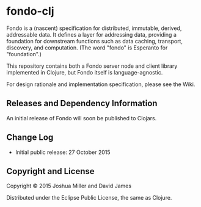 # fondo-clj

Fondo is a (nascent) specification for distributed, immutable, derived, addressable data. It defines a layer for addressing data, providing a foundation for downstream functions such as data caching, transport, discovery, and computation. (The word "fondo" is Esperanto for "foundation".)

This repository contains both a Fondo server node and client library
implemented in Clojure, but Fondo itself is language-agnostic.

For design rationale and implementation specification, please see the Wiki.

## Releases and Dependency Information

An initial release of Fondo will soon be published to Clojars.

## Change Log

* Initial public release: 27 October 2015

## Copyright and License

Copyright © 2015 Joshua Miller and David James

Distributed under the Eclipse Public License, the same as Clojure.
